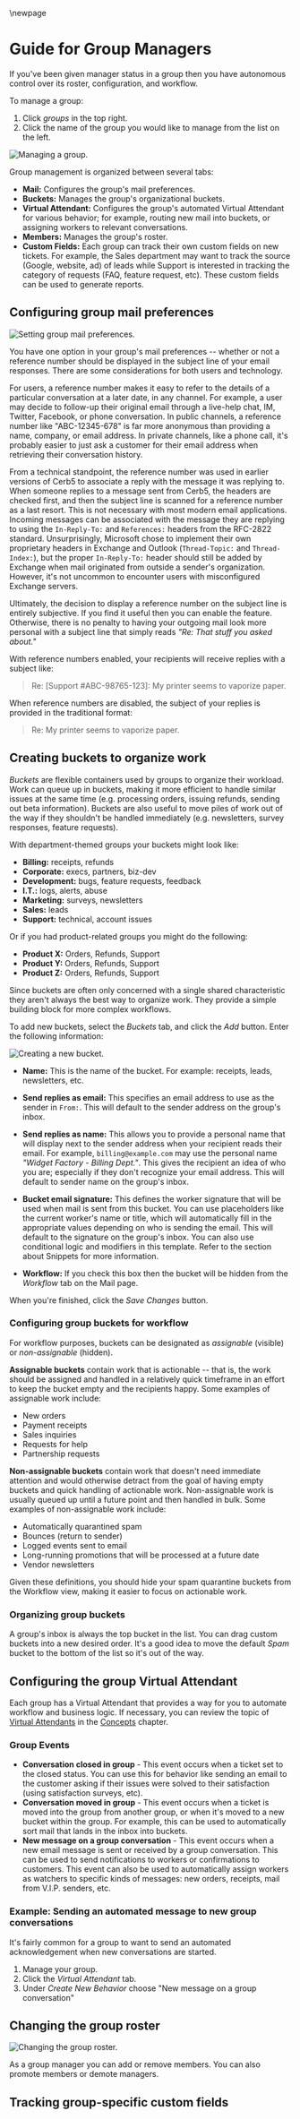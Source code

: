 \newpage

# Guide for Group Managers #

If you've been given manager status in a group then you have autonomous control over its roster, configuration, and workflow.

To manage a group:

1. Click _groups_ in the top right.
2. Click the name of the group you would like to manage from the list on the left.

![Managing a group.](images/group_manager/groups_manage.png)

Group management is organized between several tabs:

* **Mail:** Configures the group's mail preferences.
* **Buckets:** Manages the group's organizational buckets.
* **Virtual Attendant:** Configures the group's automated Virtual Attendant for various behavior; for example, routing new mail into buckets, or assigning workers to relevant conversations.
* **Members:** Manages the group's roster.
* **Custom Fields:** Each group can track their own custom fields on new tickets. For example, the Sales department may want to track the source (Google, website, ad) of leads while Support is interested in tracking the category of requests (FAQ, feature request, etc). These custom fields can be used to generate reports.

## Configuring group mail preferences ##

![Setting group mail preferences.](images/group_manager/group_setup_mail.png)

You have one option in your group's mail preferences -- whether or not a reference number should be displayed in the subject line of your email responses.  There are some considerations for both users and technology.

For users, a reference number makes it easy to refer to the details of a particular conversation at a later date, in any channel.  For example, a user may decide to follow-up their original email through a live-help chat, IM, Twitter, Facebook, or phone conversation.  In public channels, a reference number like "ABC-12345-678" is far more anonymous than providing a name, company, or email address.  In private channels, like a phone call, it's probably easier to just ask a customer for their email address when retrieving their conversation history.

From a technical standpoint, the reference number was used in earlier versions of Cerb5 to associate a reply with the message it was replying to.  When someone replies to a message sent from Cerb5, the headers are checked first, and then the subject line is scanned for a reference number as a last resort.  This is not necessary with most modern email applications.  Incoming messages can be associated with the message they are replying to using the `In-Reply-To:` and `References:` headers from the RFC-2822 standard.  Unsurprisingly, Microsoft chose to implement their own proprietary headers in Exchange and Outlook (`Thread-Topic:` and `Thread-Index:`), but the proper `In-Reply-To:` header should still be added by Exchange when mail originated from outside a sender's organization.  However, it's not uncommon to encounter users with misconfigured Exchange servers.

Ultimately, the decision to display a reference number on the subject line is entirely subjective.  If you find it useful then you can enable the feature.  Otherwise, there is no penalty to having your outgoing mail look more personal with a subject line that simply reads _"Re: That stuff you asked about."_

With reference numbers enabled, your recipients will receive replies with a subject like:

> Re: [Support #ABC-98765-123]: My printer seems to vaporize paper.

When reference numbers are disabled, the subject of your replies is provided in the traditional format:

> Re: My printer seems to vaporize paper.

## Creating buckets to organize work ##

_Buckets_ are flexible containers used by groups to organize their workload. Work can queue up in buckets, making it more efficient to handle similar issues at the same time (e.g. processing orders, issuing refunds, sending out beta information). Buckets are also useful to move piles of work out of the way if they shouldn't be handled immediately (e.g. newsletters, survey responses, feature requests). 

With department-themed groups your buckets might look like:

* **Billing:** receipts, refunds
* **Corporate:** execs, partners, biz-dev
* **Development:** bugs, feature requests, feedback
* **I.T.:** logs, alerts, abuse
* **Marketing:** surveys, newsletters
* **Sales:** leads
* **Support:** technical, account issues

Or if you had product-related groups you might do the following:

* **Product X:** Orders, Refunds, Support
* **Product Y:** Orders, Refunds, Support
* **Product Z:** Orders, Refunds, Support

Since buckets are often only concerned with a single shared characteristic they aren't always the best way to organize work.  They provide a simple building block for more complex workflows.

To add new buckets, select the _Buckets_ tab, and click the _Add_ button.  Enter the following information:

![Creating a new bucket.](images/group_manager/groups_bucket_add.png)

* **Name:** This is the name of the bucket.  For example: receipts, leads, newsletters, etc.

* **Send replies as email:** This specifies an email address to use as the sender in `From:`.  This will default to the sender address on the group's inbox.

* **Send replies as name:** This allows you to provide a personal name that will display next to the sender address when your recipient reads their email.  For example, `billing@example.com` may use the personal name _"Widget Factory - Billing Dept."_.  This gives the recipient an idea of who you are; especially if they don't recognize your email address.  This will default to sender name on the group's inbox.

* **Bucket email signature:** This defines the worker signature that will be used when mail is sent from this bucket.  You can use placeholders like the current worker's name or title, which will automatically fill in the appropriate values depending on who is sending the email.  This will default to the signature on the group's inbox.  You can also use conditional logic and modifiers in this template.  Refer to the section about Snippets for more information.

* **Workflow:** If you check this box then the bucket will be hidden from the _Workflow_ tab on the Mail page.

When you're finished, click the _Save Changes_ button.

### Configuring group buckets for workflow ###

For workflow purposes, buckets can be designated as _assignable_ (visible) or _non-assignable_ (hidden).

**Assignable buckets** contain work that is actionable -- that is, the work should be assigned and handled in a relatively quick timeframe in an effort to keep the bucket empty and the recipients happy.  Some examples of assignable work include:

* New orders
* Payment receipts
* Sales inquiries
* Requests for help
* Partnership requests

**Non-assignable buckets** contain work that doesn't need immediate attention and would otherwise detract from the goal of having empty buckets and quick handling of actionable work.  Non-assignable work is usually queued up until a future point and then handled in bulk.  Some examples of non-assignable work include:

* Automatically quarantined spam
* Bounces (return to sender)
* Logged events sent to email
* Long-running promotions that will be processed at a future date
* Vendor newsletters

Given these definitions, you should hide your spam quarantine buckets from the Workflow view, making it easier to focus on actionable work.

### Organizing group buckets ###

A group's inbox is always the top bucket in the list.  You can drag custom buckets into a new desired order.  It's a good idea to move the default _Spam_ bucket to the bottom of the list so it's out of the way.

## Configuring the group Virtual Attendant ##

Each group has a Virtual Attendant that provides a way for you to automate workflow and business logic.  If necessary, you can review the topic of [Virtual Attendants](#virtual-attendants) in the [Concepts](#concepts) chapter.

### Group Events ###

* **Conversation closed in group** - This event occurs when a ticket set to the closed status.  You can use this for behavior like sending an email to the customer asking if their issues were solved to their satisfaction (using satisfaction surveys, etc).
* **Conversation moved in group** - This event occurs when a ticket is moved into the group from another group, or when it's moved to a new bucket within the group.  For example, this can be used to automatically sort mail that lands in the inbox into buckets.
* **New message on a group conversation** - This event occurs when a new email message is sent or received by a group conversation.  This can be used to send notifications to workers or confirmations to customers.  This event can also be used to automatically assign workers as watchers to specific kinds of messages: new orders, receipts, mail from V.I.P. senders, etc.

### Example: Sending an automated message to new group conversations ###

It's fairly common for a group to want to send an automated acknowledgement when new conversations are started.

1. Manage your group.
1. Click the _Virtual Attendant_ tab.
1. Under _Create New Behavior_ choose "New message on a group conversation"

<!--
#### Sending an automated message to new conversations ####

#### Sending an automated message to closed conversations ####

#### Assigning watchers to new conversations ####

#### Quarantining incoming spam ####
-->

## Changing the group roster ##

![Changing the group roster.](images/group_manager/group_members.png)

As a group manager you can add or remove members.  You can also promote members or demote managers.

## Tracking group-specific custom fields ##

